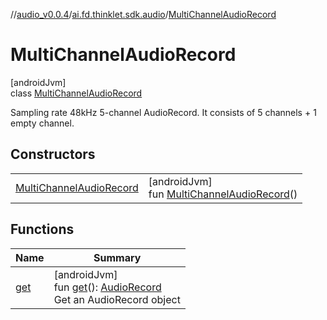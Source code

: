 //[audio_v0.0.4](../../../index.md)/[ai.fd.thinklet.sdk.audio](../index.md)/[MultiChannelAudioRecord](index.md)

# MultiChannelAudioRecord

[androidJvm]\
class [MultiChannelAudioRecord](index.md)

Sampling rate 48kHz 5-channel AudioRecord. It consists of 5 channels + 1 empty channel.

## Constructors

| | |
|---|---|
| [MultiChannelAudioRecord](-multi-channel-audio-record.md) | [androidJvm]<br>fun [MultiChannelAudioRecord](-multi-channel-audio-record.md)() |

## Functions

| Name | Summary |
|---|---|
| [get](get.md) | [androidJvm]<br>fun [get](get.md)(): [AudioRecord](https://developer.android.com/reference/kotlin/android/media/AudioRecord.html)<br>Get an AudioRecord object |
